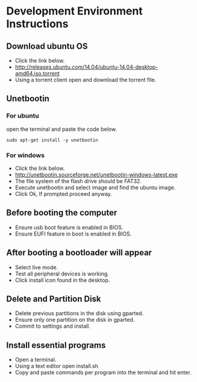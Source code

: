 # Development Environment Instructions



## Download ubuntu OS
- Click the link below.
- http://releases.ubuntu.com/14.04/ubuntu-14.04-desktop-amd64.iso.torrent
- Using a torrent client open and download the torrent file.



## Unetbootin
### For ubuntu

open the terminal and paste the code below.

```
sudo apt-get install -y unetbootin
```

### For windows
- Click the link below.
- http://unetbootin.sourceforge.net/unetbootin-windows-latest.exe
- The file system of the flash drive should be FAT32.
- Execute unetbootin and select image and find the ubuntu image.
- Click Ok, If prompted proceed anyway.



## Before booting the computer
- Ensure usb boot feature is enabled in BIOS.
- Ensure EUFI feature in boot is enabled in BIOS.



## After booting a bootloader will appear
- Select live mode.
- Test all peripheral devices is working.
- Click install icon found in the desktop.



## Delete and Partition Disk
- Delete previous partitions in the disk using gparted.
- Ensure only one partition on the disk in gparted.
- Commit to settings and install.



## Install essential programs
- Open a terminal.
- Using a text editor open install.sh
- Copy and paste commands per program into the terminal and hit enter.